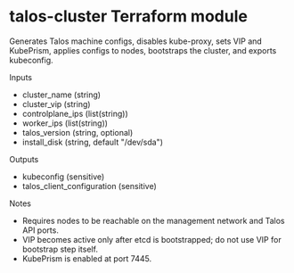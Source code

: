 # talos-cluster Terraform module

Generates Talos machine configs, disables kube-proxy, sets VIP and KubePrism, applies configs to nodes, bootstraps the cluster, and exports kubeconfig.

Inputs

- cluster_name (string)
- cluster_vip (string)
- controlplane_ips (list(string))
- worker_ips (list(string))
- talos_version (string, optional)
- install_disk (string, default "/dev/sda")

Outputs

- kubeconfig (sensitive)
- talos_client_configuration (sensitive)

Notes

- Requires nodes to be reachable on the management network and Talos API ports.
- VIP becomes active only after etcd is bootstrapped; do not use VIP for bootstrap step itself.
- KubePrism is enabled at port 7445.
